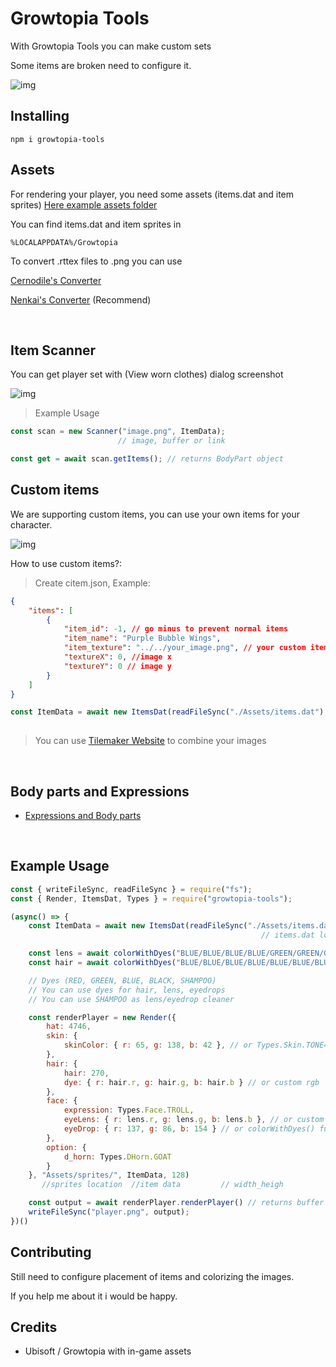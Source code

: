 # Growtopia Tools
With Growtopia Tools you can make custom sets

Some items are broken need to configure it.

![img](https://github.com/FakeLeq/GTools/blob/main/img/render.png?raw=true)

## Installing
```
npm i growtopia-tools
```

## Assets
For rendering your player, you need some assets (items.dat and item sprites)
[Here example assets folder](https://github.com/FakeLeq/GTools/releases/tag/Example)

You can find items.dat and item sprites in

```
%LOCALAPPDATA%/Growtopia
```

To convert .rttex files to .png you can use 

[Cernodile's Converter](https://tools.cernodile.com/rttex.html)

[Nenkai's Converter](https://github.com/Nenkai/RTPackConverter/releases) (Recommend)

<br>

## Item Scanner
You can get player set with (View worn clothes) dialog screenshot

![img](https://github.com/FakeLeq/GrowtopiaRenderPlayer/blob/main/img/scan.png?raw=true)

> Example Usage
```javascript
const scan = new Scanner("image.png", ItemData);
                        // image, buffer or link

const get = await scan.getItems(); // returns BodyPart object
```

## Custom items
We are supporting custom items, you can use your own items for your character.

![img](https://github.com/FakeLeq/GrowtopiaRenderPlayer/blob/main/img/citem.png?raw=true)

How to use custom items?:

> Create citem.json, Example:
```json
{
    "items": [
        {
            "item_id": -1, // go minus to prevent normal items
            "item_name": "Purple Bubble Wings",
            "item_texture": "../../your_image.png", // your custom item image location
            "textureX": 0, //image x
            "textureY": 0 // image y
        }
    ]
}
```

```javascript
const ItemData = await new ItemsDat(readFileSync("./Assets/items.dat"), readFileSync("citem.json")).parse();
                                                                               // citem.json location
```

> You can use [Tilemaker Website](https://leq-web.vercel.app) to combine your images

<br>

## Body parts and Expressions
- [Expressions and Body parts](https://github.com/FakeLeq/GrowtopiaRenderPlayer/blob/main/src/Render/types/Types.ts)

<br>

## Example Usage

```javascript
const { writeFileSync, readFileSync } = require("fs");
const { Render, ItemsDat, Types } = require("growtopia-tools");

(async() => {
    const ItemData = await new ItemsDat(readFileSync("./Assets/items.dat")).decode();
                                                        // items.dat location

    const lens = await colorWithDyes("BLUE/BLUE/BLUE/BLUE/GREEN/GREEN/GREEN/GREEN/BLUE/BLUE/GREEN");
    const hair = await colorWithDyes("BLUE/BLUE/BLUE/BLUE/BLUE/BLUE/BLUE/BLUE/BLUE/BLUE/BLUE/BLUE/BLUE/BLUE/BLUE");

    // Dyes (RED, GREEN, BLUE, BLACK, SHAMPOO)
    // You can use dyes for hair, lens, eyedrops
    // You can use SHAMPOO as lens/eyedrop cleaner

    const renderPlayer = new Render({
        hat: 4746,
        skin: {
            skinColor: { r: 65, g: 138, b: 42 }, // or Types.Skin.TONE4
        },
        hair: {
            hair: 270,
            dye: { r: hair.r, g: hair.g, b: hair.b } // or custom rgb
        },
        face: {
            expression: Types.Face.TROLL,
            eyeLens: { r: lens.r, g: lens.g, b: lens.b }, // or custom rgb
            eyeDrop: { r: 137, g: 86, b: 154 } // or colorWithDyes() function
        },
        option: {
            d_horn: Types.DHorn.GOAT
        }
    }, "Assets/sprites/", ItemData, 128)
       //sprites location  //item data         // width_heigh

    const output = await renderPlayer.renderPlayer() // returns buffer
    writeFileSync("player.png", output);
})()

```

## Contributing

Still need to configure placement of items and colorizing the images.

If you help me about it i would be happy.


## Credits

- Ubisoft / Growtopia with in-game assets
